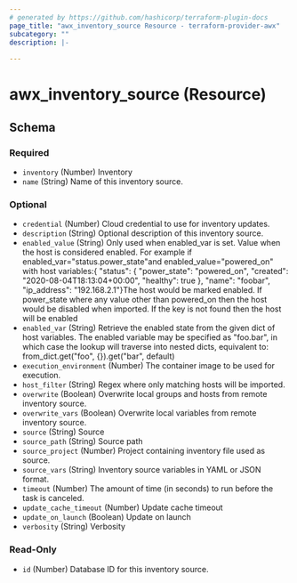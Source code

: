 ```yaml
---
# generated by https://github.com/hashicorp/terraform-plugin-docs
page_title: "awx_inventory_source Resource - terraform-provider-awx"
subcategory: ""
description: |-
  
---
```


# awx_inventory_source (Resource)





<!-- schema generated by tfplugindocs -->
## Schema

### Required

- `inventory` (Number) Inventory
- `name` (String) Name of this inventory source.

### Optional

- `credential` (Number) Cloud credential to use for inventory updates.
- `description` (String) Optional description of this inventory source.
- `enabled_value` (String) Only used when enabled_var is set. Value when the host is considered enabled. For example if enabled_var="status.power_state"and enabled_value="powered_on" with host variables:{   "status": {     "power_state": "powered_on",     "created": "2020-08-04T18:13:04+00:00",     "healthy": true    },    "name": "foobar",    "ip_address": "192.168.2.1"}The host would be marked enabled. If power_state where any value other than powered_on then the host would be disabled when imported. If the key is not found then the host will be enabled
- `enabled_var` (String) Retrieve the enabled state from the given dict of host variables. The enabled variable may be specified as "foo.bar", in which case the lookup will traverse into nested dicts, equivalent to: from_dict.get("foo", {}).get("bar", default)
- `execution_environment` (Number) The container image to be used for execution.
- `host_filter` (String) Regex where only matching hosts will be imported.
- `overwrite` (Boolean) Overwrite local groups and hosts from remote inventory source.
- `overwrite_vars` (Boolean) Overwrite local variables from remote inventory source.
- `source` (String) Source
- `source_path` (String) Source path
- `source_project` (Number) Project containing inventory file used as source.
- `source_vars` (String) Inventory source variables in YAML or JSON format.
- `timeout` (Number) The amount of time (in seconds) to run before the task is canceled.
- `update_cache_timeout` (Number) Update cache timeout
- `update_on_launch` (Boolean) Update on launch
- `verbosity` (String) Verbosity

### Read-Only

- `id` (Number) Database ID for this inventory source.
